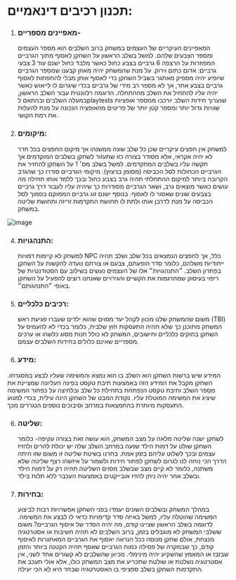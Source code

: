 # תכנון רכיבים דינאמיים: #

1. ### מאפיינים מספריים- ###
    המאפיינים העיקריים של העצמים במשחק ברוב השלבים הוא מספר העצמים ומספר הצבעים שלהם. למשל בשלב הראשון על השחקן לאסוף מתוך הגרביים המפוזרות על הרצפה 6 גרביים בצבע כחול כאשר מלבד כחול ישנם עוד 3 צבעי גרביים: אדום כתום וירוק. על מנת שהמשחק יהיה מאוזן קבענו שמספר הגרביים שיופיע יהיה מספיק מאתגר בשביל השחקן כדי לאסוף אותן מבלי להתפתות לאסוף גרביים בצבע אחר, אך לא מספר רב מידי של גרביים בכדי שיגרום לו לייאוש כאשר יהיה עליו להתחיל את השלב מההתחלה.
הדוגמה רלוונטית עבור השלב הראשון, במעלה השלבים ובהתאם לplaytests שנערוך חידות השלב יורכבו ממספר אופציות שגויות גדול יותר ומספר קטן יותר של פריטים מהאופציה הנכונה על מנת להעלות את רמת הקושי.

2.	### מיקומים: ###
    למשחק אין חפצים עיקריים שכן כל שלב שונה ממשנהו אך מיקום החפצים בכל חדר לא יהיה אקראי, אלא מסודר בצורה כזו שתעזור לשחקן בשלבים המוקדמים אך תקשה עליו בשלבים המתקדמים. למשל בשלב מס׳ 1 על השחקן להחזיר את הגרביים הכחולות לסל הכביסה (מסומן בניצוץ). מיקומי הגרביים סודרו כך שהגרב הקרובה ביותר למיקום ההתחלתי תהיה גרב בצבע כחול ובכך ללמד אותו תחילה מה עושים כאשר מוצאים גרב, ושאר הגרביים מסודרות כך שיהיה עליו לעבור דרך גרביים בצבעים שונים שאסור לו לאסוף. בנוסף ישנם זוג גרביים הממוקם בסמוך לסל הכביסה על מנת לדרבן אותו ולתת לו תחושת התקדמות זריזה ותחושת שליטה במשחק.

   ![image](https://github.com/user-attachments/assets/d1efabdb-b435-4775-aa49-76a8145c52c2)

   

4.	### התנהגויות: ###
    למשחק לא קיימות דמויות NPC כלל, אך לחפצים הנמצאים בכל שלב ושלב תהיה ייחודיות משלהם, כלומר סדר הופעתם, צבעם או צורתם נועדה להקשות על השחקן בפתרון השלב. ״התנהגויות״ אלו של העצמים נעשים בשילוב עם הסטודנטיות של ריפוי בעיסוק שמתרגמות את הקשיים והגירויים שאנחנו רוצים להפעיל על השחקן באופי ״התנהגותם״.

5.	### רכיבים כלכליים: ###
    משום שהמשחק שלנו מכוון לקהל יעד מסוים שהוא ילדים שעברו פגיעת ראש (TBI) המשחק מתוכנן כך שלא תהיה התעסקות חוץ שלבית, כלומר בכדי לא להעמיס על השחקן בחוקים כלכליים וחישובים, המשחק לא כולל חנות מסוג כלשהו או ערכים מספריים שאינם כלולים בחידות השלבים עצמם.

6.	### מידע: ###
   המידע שיש ברשות השחקן הוא השלב בו הוא נמצא והמשימה שעליו לבצע במסגרתו. השחקן מקבל את המידע הזה באמצעות תיבת טקסט בפינה העליונה שמציינת את מספר השלב ותיבת טקסט הנפתחת בתחילת כל שלב ובלחיצה על כפתור המשימה שיציג את המשימה המוטלת עליו.
נקודת המבט של השחקן הינה עילית, בכדי למנוע התעסקות מיותרת בהתמצאות במרחב וסיבוכים נוספים הנגררים מכך.

6.	### שליטה: ###
    לשחקן ישנה שליטה מלאה על מצב המשחק, הוא עושה זאת בצורה עקיפה- כלומר השחקן שולט על דמות הילד שנעה במרחב השלב שלה יש יכולת להרים ולהזיז עצמים ובכך לשלוט עליהם בזמן אמת. בחרנו בשיטת שליטה זו משום שזו היתה הדרך הכי נוחה לנו לגרום לשחקן לפתור חידות ולשמור על איזשהו רצף שליטה שלא משתנה, כלומר לא קיים מצב שבשלב מסוים השליטה תהיה רק על דמות הילד ובשלב אחר יהיה ניתן להזיז אובייקטים באמצעות העכבר ללא תלות בילד.

7.	### בחירות: ###
    במהלך המשחק ובשלבים השונים יעמדו בפני השחקן אפשרויות רבות לביצוע המשימה שהוטלה עליו, למשל באיזה סדר קדימויות כדאי לו לבצע את המשימה. לדוגמה בשלב הראשון שציינו קודם, מה יהיה הסדר של איסוף הגרביים? משום ששלבי המשחק לא מוגבלים בזמן, ברוב השלבים לא תהיה חשיבות או אסטרטגיה מנצחת, אולם שחקן מנוסה ככל הנראה יאסוף את הגרביים המאתגרות לאיסוף קודם, כך שבמקרה של פסילה כמות הגרביים שאסף תהיה הקטנה ביותר והזמן שבזבז או המאמץ שהשקיע יהיה מינימלי.
מכיוון שהשלבים לא קשורים אחד לשני, אין אסטרטגיה נשלטת או שולטת שתכריע את מצב המשחק כולו, אלא אולי תעכב את התקדמות השחקן בשלב ספציפי בו האסטרטגיה שבחר היא לא הכי יעילה.


